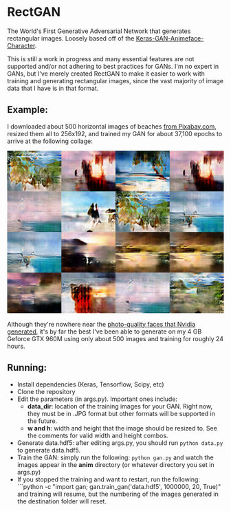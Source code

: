 # RectGAN
The World's First Generative Adversarial Network that generates rectangular images.  Loosely based off of the [Keras-GAN-Animeface-Character](https://github.com/forcecore/Keras-GAN-Animeface-Character).

This is still a work in progress and many essential features are not supported and/or not adhering to best practices for GANs.  I'm no expert in GANs, but I've merely created RectGAN to make it easier to work with training and generating rectangular images, since the vast majority of image data that I have is in that format.

## Example:

I downloaded about 500 horizontal images of beaches [from Pixabay.com](http://pixabay.com), resized them all to 256x192, and trained my GAN for about 37,100 epochs to arrive at the following collage:

![](sample.jpg)

Although they're nowhere near the [photo-quality faces that Nvidia generated](https://research.nvidia.com/publication/2017-10_Progressive-Growing-of), it's by far the best I've been able to generate on my 4 GB Geforce GTX 960M using only about 500 images and training for roughly 24 hours.

## Running:

- Install dependencies (Keras, Tensorflow, Scipy, etc)
- Clone the repository
- Edit the parameters (in args.py).  Important ones include:
  - **data_dir**: location of the training images for your GAN.  Right now, they must be in .JPG format but other formats will be supported in the future.
  - **w and h**: width and height that the image should be resized to.  See the comments for valid width and height combos.
- Generate data.hdf5: after editing args.py, you should run ```python data.py``` to generate data.hdf5.
- Train the GAN: simply run the following: ```python gan.py``` and watch the images appear in the **anim** directory (or whatever directory you set in args.py)
- If you stopped the training and want to restart, run the following: ```python -c "import gan; gan.train_gan('data.hdf5', 1000000, 20, True)" and training will resume, but the numbering of the images generated in the destination folder will reset.